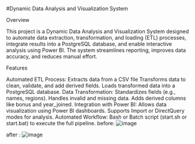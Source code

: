 #Dynamic Data Analysis and Visualization System

Overview

This project is a Dynamic Data Analysis and Visualization System designed to automate data extraction, transformation, and loading (ETL) processes, integrate results into a PostgreSQL database, and enable interactive analysis using Power BI. The system streamlines reporting, improves data accuracy, and reduces manual effort.

Features

Automated ETL Process:
Extracts data from a CSV file
Transforms data to clean, validate, and add derived fields.
Loads transformed data into a PostgreSQL database.
Data Transformation:
Standardizes fields (e.g., names, regions).
Handles invalid and missing data.
Adds derived columns like bonus and year_joined.
Integration with Power BI:
Allows data visualization using Power BI dashboards.
Supports Import or DirectQuery modes for analysis.
Automated Workflow:
Bash or Batch script (start.sh or start.bat) to execute the full pipeline.
before:
![image](https://github.com/user-attachments/assets/07b95a94-7602-46bd-b9ff-359dc44bb0b3)

after :
![image](https://github.com/user-attachments/assets/0993c949-484d-4539-ac97-5ae8683b555f)
